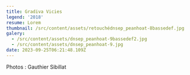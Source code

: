```yaml
---
title: Gradiva Vicies
legend: '2018'
resume: Lorem
thumbnail: /src/content/assets/retouchédnsep_peanhoat-8bassedef.jpg
galery:
  - /src/content/assets/dnsep_peanhoat-9bassedef2.jpg
  - /src/content/assets/dnsep_peanhoat-9.jpg
date: 2023-09-25T06:21:48.109Z
---
```


Photos : Gauthier Sibillat
